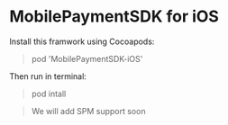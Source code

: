 # MobilePaymentSDK for iOS

Install this framwork using Cocoapods:

> pod 'MobilePaymentSDK-iOS'

Then run in terminal:
> pod intall

> We will add SPM support soon
